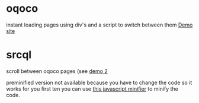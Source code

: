 # oqoco
instant loading pages using div's and a script to switch between them
[Demo site](https://imcanada.github.io/oqoco/demo/)

# srcql
scroll between oqoco pages (see [demo 2](https://imcanada.github.io/oqoco/demo2/)

preminified version not available because you have to change the code so it works for you first ten you can use [this javascript minifier](https://javascript-minifier.com/) to minify the code.

